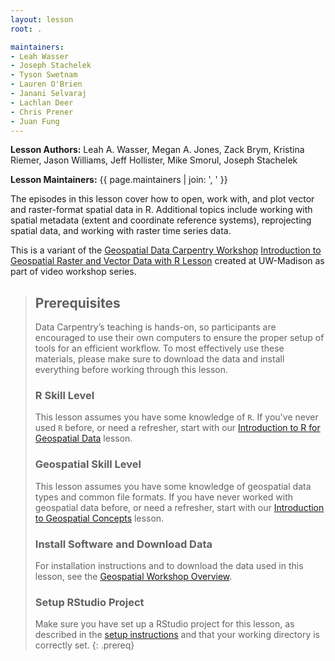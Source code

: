 ```yaml
---
layout: lesson
root: .

maintainers:
- Leah Wasser
- Joseph Stachelek
- Tyson Swetnam
- Lauren O'Brien
- Janani Selvaraj
- Lachlan Deer
- Chris Prener
- Juan Fung
---
```


**Lesson Authors:** Leah A. Wasser, Megan A. Jones, Zack Brym, Kristina Riemer, Jason Williams, Jeff Hollister,  Mike Smorul, Joseph Stachelek

**Lesson Maintainers:** {{ page.maintainers | join: ', ' }}

The episodes in this lesson cover how to open, work with, and plot
vector and raster-format spatial data in R. Additional topics include
working with spatial metadata (extent and coordinate reference systems), 
reprojecting spatial data, and working with raster time series data.

This is a variant of the [Geospatial Data Carpentry Workshop](https://datacarpentry.org/geospatial-workshop/) [Introduction to Geospatial Raster and Vector Data with R Lesson](https://datacarpentry.org/r-raster-vector-geospatial/) created at UW-Madison as part of video workshop series.

> ## Prerequisites
> Data Carpentry’s teaching is hands-on, so participants are encouraged 
> to use their own computers to ensure the proper setup of tools for an 
> efficient workflow. To most effectively use these materials, please 
> make sure to download the data and install everything before
> working through this lesson. 
> 
> ### R Skill Level
> This lesson assumes you have some knowledge of `R`. If you've never 
> used `R` before, or need a refresher, start with our
> [Introduction to R for Geospatial Data](http://www.datacarpentry.org/r-intro-geospatial/)
> lesson.
>
> ### Geospatial Skill Level
> This lesson assumes you have some knowledge of geospatial data types
> and common file formats. If you have never worked with geospatial
> data before, or need a refresher, start with our
> [Introduction to Geospatial Concepts](http://www.datacarpentry.org/organization-geospatial/)
> lesson.
>
> ### Install Software and Download Data
> For installation instructions and to download the data used in this 
> lesson, see the 
> [Geospatial Workshop Overview](http://www.datacarpentry.org/geospatial-workshop/setup.html).
>
> ### Setup RStudio Project
>
> Make sure you have set up a RStudio project for this lesson, as
> described in the 
> <a href="{{ site.baseurl }}/setup.html" target="_blank">setup instructions</a>
> and that your working directory is correctly set.
{: .prereq}
